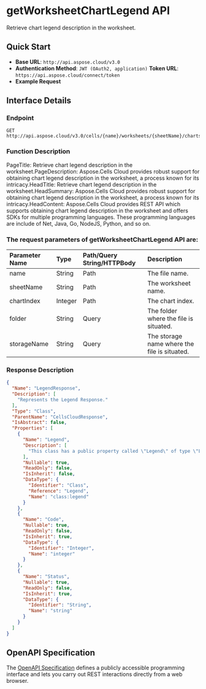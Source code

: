 # **getWorksheetChartLegend API**

Retrieve chart legend description in the worksheet. 

## **Quick Start**

- **Base URL**: `http://api.aspose.cloud/v3.0`
- **Authentication Method**: `JWT (OAuth2, application)`  **Token URL**: `https://api.aspose.cloud/connect/token`
- **Example Request** 
<script src="https://gist.github.com/aspose-cells-cloud-gists/8a5b324fdf3e574dbd747c1a1e24b05d.js?file=Example30_GetWorksheetChartLegend.cs"></script>

## **Interface Details**

### **Endpoint** 

```
GET http://api.aspose.cloud/v3.0/cells/{name}/worksheets/{sheetName}/charts/{chartIndex}/legend
```

### **Function Description**
PageTitle: Retrieve chart legend description in the worksheet.PageDescription: Aspose.Cells Cloud provides robust support for obtaining chart legend description in the worksheet, a process known for its intricacy.HeadTitle: Retrieve chart legend description in the worksheet.HeadSummary: Aspose.Cells Cloud provides robust support for obtaining chart legend description in the worksheet, a process known for its intricacy.HeadContent: Aspose.Cells Cloud provides REST API which supports obtaining chart legend description in the worksheet and offers SDKs for multiple programming languages. These programming languages are include of Net, Java, Go, NodeJS, Python, and so on.

### The request parameters of **getWorksheetChartLegend** API are: 

| Parameter Name | Type | Path/Query String/HTTPBody | Description | 
| :- | :- | :- |:- | 
|name|String|Path|The file name.|
|sheetName|String|Path|The worksheet name.|
|chartIndex|Integer|Path|The chart index.|
|folder|String|Query|The folder where the file is situated.|
|storageName|String|Query|The storage name where the file is situated.|


### **Response Description**
```json
{
  "Name": "LegendResponse",
  "Description": [
    "Represents the Legend Response."
  ],
  "Type": "Class",
  "ParentName": "CellsCloudResponse",
  "IsAbstract": false,
  "Properties": [
    {
      "Name": "Legend",
      "Description": [
        "This class has a public property called \"Legend\" of type \"Legend\" which has both a getter and a setter."
      ],
      "Nullable": true,
      "ReadOnly": false,
      "IsInherit": false,
      "DataType": {
        "Identifier": "Class",
        "Reference": "Legend",
        "Name": "class:legend"
      }
    },
    {
      "Name": "Code",
      "Nullable": true,
      "ReadOnly": false,
      "IsInherit": true,
      "DataType": {
        "Identifier": "Integer",
        "Name": "integer"
      }
    },
    {
      "Name": "Status",
      "Nullable": true,
      "ReadOnly": false,
      "IsInherit": true,
      "DataType": {
        "Identifier": "String",
        "Name": "string"
      }
    }
  ]
}
```

## OpenAPI Specification

The [OpenAPI Specification](https://reference.aspose.cloud/cells/#/ChartsController/GetWorksheetChartLegend) defines a publicly accessible programming interface and lets you carry out REST interactions directly from a web browser.


